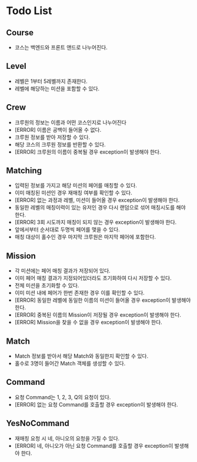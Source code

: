 # Todo List
## Course

- 코스는 백엔드와 프론트 앤드로 나누어진다.

## Level

- 레벨은 1부터 5레벨까지 존재한다.
- 레벨에 해당하는 미션을 포함할 수 있다.

## Crew

- 크루원의 정보는 이름과 어떤 코스인지로 나누어진다
- [ERROR] 이름은 공백이 들어올 수 없다.
- 크루원 정보를 받아 저장할 수 있다.
- 해당 코스의 크루원 정보를 반환할 수 있다.
- [ERROR] 크루원의 이름이 중복될 경우 exception이 발생해야 한다.

## Matching

- 입력된 정보를 가지고 해당 미션의 페어를 매칭할 수 있다.
- 이미 매칭된 미션인 경우 재매칭 여부를 확인할 수 있다.
- [ERROR] 없는 과정과 레벨, 미션이 들어올 경우 exception이 발생해야 한다.
- 동일한 레벨의 매칭이력이 있는 유저인 경우 다시 랜덤으로 섞어 매칭시도를 해야 한다.
- [ERROR] 3회 시도까지 매칭이 되지 않는 경우 exception이 발생해야 한다.
- 앞에서부터 순서대로 두명씩 페어를 맺을 수 있다.
- 매칭 대상이 홀수인 경우 마지막 크루원은 마지막 페어에 포함한다.

## Mission

- 각 미션에는 페어 매칭 결과가 저장되어 있다.
- 이미 페어 매칭 결과가 지정되어있더라도 초기화하여 다시 저장할 수 있다.
- 전체 미션을 초기화할 수 있다.
- 이미 미션 내에 페어가 한번 존재한 경우 이를 확인할 수 있다.
- [ERROR] 동일한 레벨에 동일한 이름의 미션이 들어올 경우 exception이 발생해야 한다.
- [ERROR] 중복된 이름의 Mission이 저장될 경우 exception이 발생해야 한다.
- [ERROR] Mission을 찾을 수 없을 경우 exception이 발생해야 한다.

## Match
- Match 정보를 받아서 해당 Match와 동일한지 확인할 수 있다.
- 홀수로 3명이 들어간 Match 객체를 생성할 수 있다.

## Command
- 요청 Command는 1, 2, 3, Q의 요청이 있다.
- [ERROR] 없는 요청 Command를 호출할 경우 exception이 발생해야 한다.

## YesNoCommand
- 재매칭 요청 시 네, 아니오의 요청을 가질 수 있다.
- [ERROR] 네, 아니오가 아닌 요청 Command를 호출할 경우 exception이 발생해야 한다.